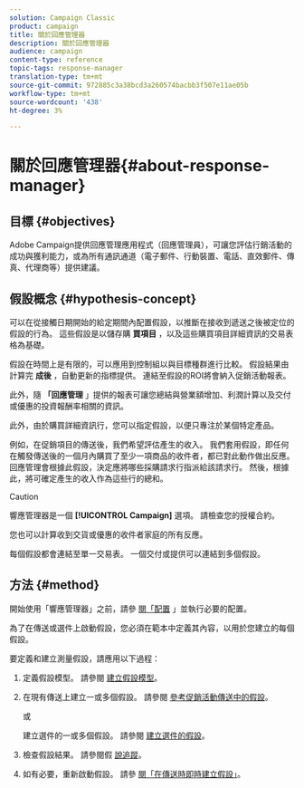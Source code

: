 ```yaml
---
solution: Campaign Classic
product: campaign
title: 關於回應管理器
description: 關於回應管理器
audience: campaign
content-type: reference
topic-tags: response-manager
translation-type: tm+mt
source-git-commit: 972885c3a38bcd3a260574bacbb3f507e11ae05b
workflow-type: tm+mt
source-wordcount: '438'
ht-degree: 3%

---
```



# 關於回應管理器{#about-response-manager}

## 目標 {#objectives}

Adobe Campaign提供回應管理應用程式（回應管理員），可讓您評估行銷活動的成功與獲利能力，或為所有通訊通道（電子郵件、行動裝置、電話、直效郵件、傳真、代理商等）提供建議。

## 假設概念 {#hypothesis-concept}

可以在從接觸日期開始的給定期間內配置假設，以推斷在接收到遞送之後被定位的假設的行為。 這些假設是以儲存購 **買項目** ，以及這些購買項目詳細資訊的交易表格為基礎。

假設在時間上是有限的，可以應用到控制組以與目標種群進行比較。 假設結果由計算完 **成後** ，自動更新的指標提供。 連結至假設的ROI將會納入促銷活動報表。

此外，隨 **「回應管理** 」提供的報表可讓您總結與營業額增加、利潤計算以及交付或優惠的投資報酬率相關的資訊。

此外，由於購買詳細資訊行，您可以指定假設，以便只專注於某個特定產品。

例如，在促銷項目的傳送後，我們希望評估產生的收入。 我們套用假設，即任何在觸發傳送後的一個月內購買了至少一項商品的收件者，都已對此動作做出反應。 回應管理會根據此假設，決定應將哪些採購請求行指派給該請求行。 然後，根據此，將可確定產生的收入作為這些行的總和。

>[!CAUTION]
>
>響應管理器是一個 **[!UICONTROL Campaign]** 選項。 請檢查您的授權合約。

您也可以計算收到交貨或優惠的收件者家庭的所有反應。

每個假設都會連結至單一交易表。 一個交付或提供可以連結到多個假設。

## 方法 {#method}

開始使用「響應管理器」之前，請參 [閱「配置](../../campaign/using/configuration.md) 」並執行必要的配置。

為了在傳送或選件上啟動假設，您必須在範本中定義其內容，以用於您建立的每個假設。

要定義和建立測量假設，請應用以下過程：

1. 定義假設模型。 請參閱 [建立假設模型](../../campaign/using/hypothesis-templates.md#creating-a-hypothesis-model)。
1. 在現有傳送上建立一或多個假設。 請參閱 [參考促銷活動傳送中的假設](../../campaign/using/creating-hypotheses.md#referencing-a-hypothesis-in-a-campaign-delivery)。

   或

   建立選件的一或多個假設。 請參閱 [建立選件的假設](../../campaign/using/creating-hypotheses.md#creating-a-hypothesis-on-an-offer)。

1. 檢查假設結果。 請參閱假 [說追蹤](../../campaign/using/hypothesis-tracking.md)。
1. 如有必要，重新啟動假設。 請參 [閱「在傳送時即時建立假設」](../../campaign/using/creating-hypotheses.md#creating-a-hypothesis-on-the-fly-on-a-delivery)。

